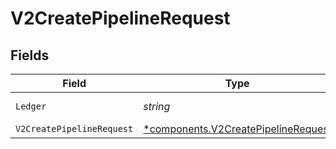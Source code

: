 # V2CreatePipelineRequest


## Fields

| Field                                                                                     | Type                                                                                      | Required                                                                                  | Description                                                                               | Example                                                                                   |
| ----------------------------------------------------------------------------------------- | ----------------------------------------------------------------------------------------- | ----------------------------------------------------------------------------------------- | ----------------------------------------------------------------------------------------- | ----------------------------------------------------------------------------------------- |
| `Ledger`                                                                                  | *string*                                                                                  | :heavy_check_mark:                                                                        | Name of the ledger.                                                                       | ledger001                                                                                 |
| `V2CreatePipelineRequest`                                                                 | [*components.V2CreatePipelineRequest](../../models/components/v2createpipelinerequest.md) | :heavy_minus_sign:                                                                        | N/A                                                                                       |                                                                                           |